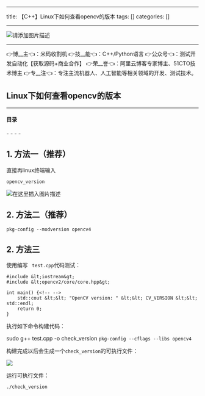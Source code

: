 
--- 
title:  【C++】Linux下如何查看opencv的版本 
tags: []
categories: [] 

---
>  
 <img src="https://img-blog.csdnimg.cn/6e2c8c7bccdc41cd911dc26a692693a2.jpeg" alt="请添加图片描述"> 
 <hr> 
 👉博__主👈：米码收割机 👉技__能👈：C++/Python语言 👉公众号👈：测试开发自动化【获取源码+商业合作】 👉荣__誉👈：阿里云博客专家博主、51CTO技术博主 👉专__注👈：专注主流机器人、人工智能等相关领域的开发、测试技术。 


>  
 <h2>Linux下如何查看opencv的版本</h2> 
 <hr> 
  
  
  <h4>目录</h4> 
  - - - -  
  
  


## 1. 方法一（推荐）

直接再linux终端输入

```
opencv_version

```

<img src="https://img-blog.csdnimg.cn/1dc23c12934d462f8025662e7ce16452.png" alt="在这里插入图片描述">

## 2. 方法二（推荐）

```
pkg-config --modversion opencv4

```

## 2. 方法三

使用编写 ` test.cpp`代码测试：

```
#include &lt;iostream&gt;
#include &lt;opencv2/core/core.hpp&gt;

int main() {<!-- -->
    std::cout &lt;&lt; "OpenCV version: " &lt;&lt; CV_VERSION &lt;&lt; std::endl;
    return 0;
}

```

执行如下命令构建代码：

>  
 sudo g++ test.cpp -o check_version `pkg-config --cflags --libs opencv4` 


构建完成以后会生成一个`check_version`的可执行文件：

<img src="https://img-blog.csdnimg.cn/430f549782174659a634b352410667da.png" alt="
">

运行可执行文件：

```
./check_version 

```
